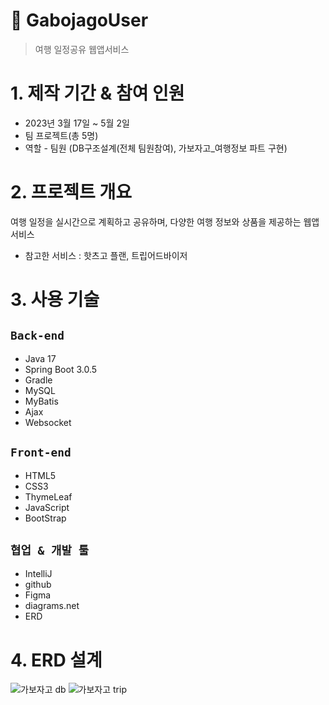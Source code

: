 # 📌 GabojagoUser
> 여행 일정공유 웹앱서비스 

# 1. 제작 기간 & 참여 인원
- 2023년 3월 17일 ~ 5월 2일
- 팀 프로젝트(총 5명)
- 역할 - 팀원 (DB구조설계(전체 팀원참여), 가보자고_여행정보 파트 구현)

# 2. 프로젝트 개요
여행 일정을 실시간으로 계획하고 공유하며, 다양한 여행 정보와 상품을 제공하는 웹앱서비스
- 참고한 서비스 : 핫츠고 플랜, 트립어드바이저

# 3. 사용 기술
## `Back-end`
- Java 17
- Spring Boot 3.0.5
- Gradle
- MySQL
- MyBatis
- Ajax
- Websocket
## `Front-end`
- HTML5
- CSS3
- ThymeLeaf
- JavaScript
- BootStrap
## `협업 & 개발 툴`
- IntelliJ
- github
- Figma
- diagrams.net
- ERD

# 4. ERD 설계
![가보자고 db](https://github.com/mlulucky/Gabojago/assets/117883588/ce0fa165-bf33-4279-b837-04a1d570eb2d)
![가보자고 trip](https://github.com/mlulucky/Gabojago/assets/117883588/73e5b94d-0890-4d2a-ad52-38aa86159fc0)
